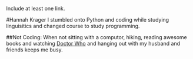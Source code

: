 Include at least one link.

#Hannah Krager
I stumbled onto Python and coding while studying linguisitics and changed course to study programming.


##Not Coding:
When not sitting with a computor, hiking, reading awesome books and watching [Doctor Who](http://www.bbcamerica.com/doctor-who/) and hanging out with my husband and friends keeps me busy.
